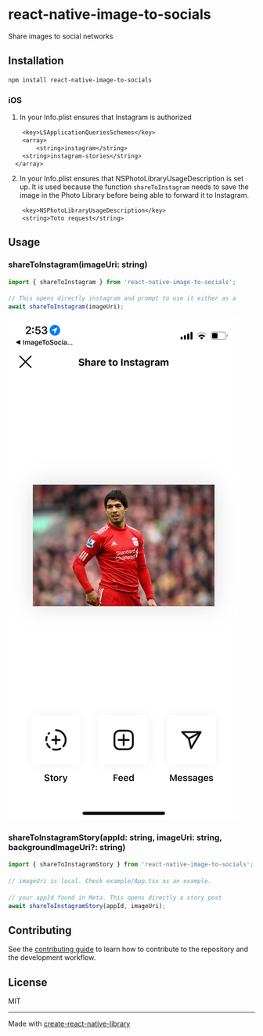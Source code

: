 # react-native-image-to-socials

Share images to social networks

## Installation

```sh
npm install react-native-image-to-socials
```

### iOS
1) In your Info.plist ensures that Instagram is authorized
```
	<key>LSApplicationQueriesSchemes</key>
	<array>
		<string>instagram</string>
    <string>instagram-stories</string>
  </array>
```
2) In your Info.plist ensures that NSPhotoLibraryUsageDescription is set up.
It is used because the function `shareToInstagram` needs to save the image in the Photo Library before being able to forward it to Instagram.
```
	<key>NSPhotoLibraryUsageDescription</key>
	<string>Toto request</string>
```

## Usage

### shareToInstagram(imageUri: string)

```js
import { shareToInstagram } from 'react-native-image-to-socials';

// This opens directly instagram and prompt to use it either as a
await shareToInstagram(imageUri);
```

![image](./docs/shareToInstagram.jpeg)

### shareToInstagramStory(appId: string, imageUri: string, backgroundImageUri?: string)


```js
import { shareToInstagramStory } from 'react-native-image-to-socials';

// imageUri is local. Check example/App.tsx as an example.

// your appId found in Meta. This opens directly a story post
await shareToInstagramStory(appId, imageUri);
```

## Contributing

See the [contributing guide](CONTRIBUTING.md) to learn how to contribute to the repository and the development workflow.

## License

MIT

---

Made with [create-react-native-library](https://github.com/callstack/react-native-builder-bob)
